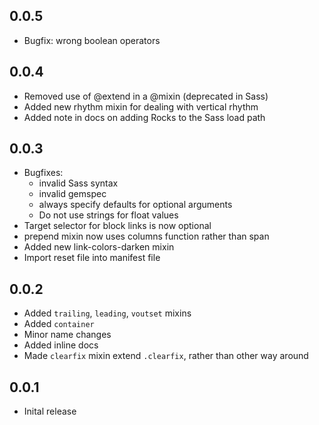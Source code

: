 ## 0.0.5

* Bugfix: wrong boolean operators

## 0.0.4

* Removed use of @extend in a @mixin (deprecated in Sass)
* Added new rhythm mixin for dealing with vertical rhythm
* Added note in docs on adding Rocks to the Sass load path

## 0.0.3

* Bugfixes:
  * invalid Sass syntax
  * invalid gemspec
  * always specify defaults for optional arguments
  * Do not use strings for float values
* Target selector for block links is now optional
* prepend mixin now uses columns function rather than span
* Added new link-colors-darken mixin
* Import reset file into manifest file

## 0.0.2

* Added `trailing`, `leading`, `voutset` mixins
* Added `container`
* Minor name changes
* Added inline docs
* Made `clearfix` mixin extend `.clearfix`, rather than other way around

## 0.0.1

* Inital release
